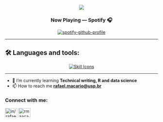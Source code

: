 
<div align=center >
<img src="https://readme-typing-svg.herokuapp.com?font=Pacifico&size=25&color=FFFFFF&center=true&lines=Hi+there!+👋💻;I'm+Rafael+Macario,;a+computational+linguist,;technical+writer,;PhD+student,;and+data+sciece+enthusiast."
/>

### Now Playing — Spotify 🎧
  [![spotify-github-profile](https://spotify-github-profile.kittinanx.com/api/view?uid=12148060010&cover_image=true&theme=novatorem&show_offline=false&background_color=121212&interchange=false&bar_color=53b14f&bar_color_cover=true)](https://github.com/kittinan/spotify-github-profile)
</div>

---
## 🛠️ Languages and tools:

<p align="center">
  <a href="https://skillicons.dev">
    <img src="https://skillicons.dev/icons?i=py,Pandas-Dark,regex,tensorflow,pytorch,latex,r,js,react,html,css,docker,git" alt="Skill Icons">
  </a>
</p>

---
- 🌱 I’m currently learning **Technical writing, R and data science**
- 📫 How to reach me **rafael.macario@usp.br**

<h3 align="left">Connect with me:</h3>
<p align="left">
<a href="https://linkedin.com/in/in/rafaelmacariofernandes" target="blank"><img align="center" src="https://raw.githubusercontent.com/rahuldkjain/github-profile-readme-generator/master/src/images/icons/Social/linked-in-alt.svg" alt="in/rafaelmacariofernandes" height="30" width="40" /></a>
<a href="https://instagram.com/rmaacario" target="blank"><img align="center" src="https://raw.githubusercontent.com/rahuldkjain/github-profile-readme-generator/master/src/images/icons/Social/instagram.svg" alt="rmaacario" height="30" width="40" /></a>
</p>
